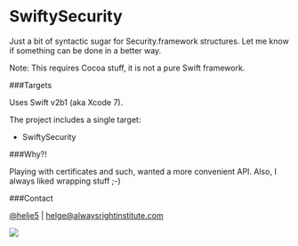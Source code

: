 SwiftySecurity
==============

Just a bit of syntactic sugar for Security.framework structures. Let me know
if something can be done in a better way.

Note: This requires Cocoa stuff, it is not a pure Swift framework.

###Targets

Uses Swift v2b1 (aka Xcode 7).

The project includes a single target:
- SwiftySecurity

###Why?!

Playing with certificates and such, wanted a more convenient API. Also, I always
liked wrapping stuff ;-)

###Contact

[@helje5](http://twitter.com/helje5) | helge@alwaysrightinstitute.com

![](http://www.alwaysrightinstitute.com/images/ARI-symbol-logo.png)
